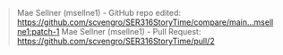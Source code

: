 > Mae Sellner (msellne1) - GitHub repo edited: https://github.com/scvengro/SER316StoryTime/compare/main...msellne1:patch-1
> Mae Sellner (msellne1) - Pull Request: https://github.com/scvengro/SER316StoryTime/pull/2
